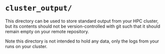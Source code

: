 # `cluster_output/`

This directory can be used to store standard output from your HPC cluster, but its contents should not be version-controlled with git such that it should remain empty on your remote repository.

Note this directory is not intended to hold any data, only the logs from your runs on your cluster.
